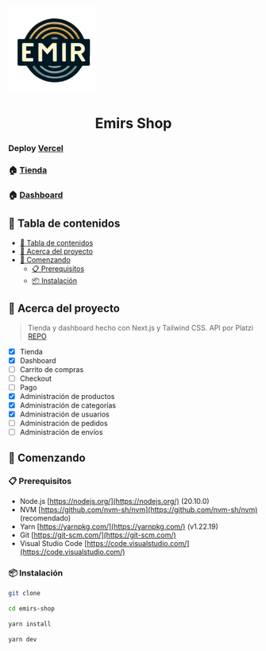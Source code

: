 <img style="width: 176px; margin: auto" src="./public/logo.svg"/>
<h1 align="center">Emirs Shop</h1>

### Deploy [Vercel](https://emirs-shop.vercel.app/)

### 🏠 [Tienda](https://katuhc.com/)

### 🏠 [Dashboard](https://dashboard.katuhc.com/)

## 📝 Tabla de contenidos

- [📝 Tabla de contenidos](#-tabla-de-contenidos)
- [🧐 Acerca del proyecto](#-acerca-del-proyecto)
- [🚀 Comenzando](#-comenzando)
  - [📋 Prerequisitos](#-prerequisitos)
  - [📦 Instalación](#-instalación)

## 🧐 Acerca del proyecto

> Tienda y dashboard hecho con Next.js y Tailwind CSS. API por Platzi [REPO](https://github.com)

- [x] Tienda
- [x] Dashboard
- [ ] Carrito de compras
- [ ] Checkout
- [ ] Pago
- [x] Administración de productos
- [x] Administración de categorías
- [x] Administración de usuarios
- [ ] Administración de pedidos
- [ ] Administración de envíos

## 🚀 Comenzando

### 📋 Prerequisitos

- Node.js [https://nodejs.org/](https://nodejs.org/) (20.10.0)
- NVM [https://github.com/nvm-sh/nvm](https://github.com/nvm-sh/nvm) (recomendado)
- Yarn [https://yarnpkg.com/](https://yarnpkg.com/) (v1.22.19)
- Git [https://git-scm.com/](https://git-scm.com/)
- Visual Studio Code [https://code.visualstudio.com/](https://code.visualstudio.com/)

### 📦 Instalación

```sh
git clone
```

```sh
cd emirs-shop
```

```sh
yarn install
```

```sh
yarn dev
```
